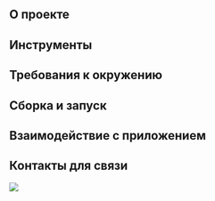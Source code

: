 
## О проекте

## Инструменты

## Требования к окружению

## Сборка и запуск<br>

## Взаимодействие с приложением<br>

## Контакты для связи<br>
<a href="https://t.me/OvercomingJunk" target="blank"><img src="https://img.icons8.com/clouds/50/000000/telegram-app.png"/></a>

